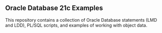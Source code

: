 ## Oracle Database 21c Examples

This repository contains a collection of Oracle Database statements (LMD and LDD), PL/SQL scripts, and examples of working with object data.
